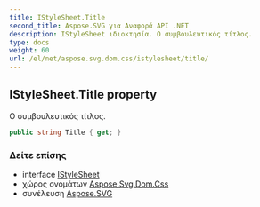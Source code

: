 ```yaml
---
title: IStyleSheet.Title
second_title: Aspose.SVG για Αναφορά API .NET
description: IStyleSheet ιδιοκτησία. Ο συμβουλευτικός τίτλος.
type: docs
weight: 60
url: /el/net/aspose.svg.dom.css/istylesheet/title/
---
```

## IStyleSheet.Title property

Ο συμβουλευτικός τίτλος.

```csharp
public string Title { get; }
```

### Δείτε επίσης

* interface [IStyleSheet](../)
* χώρος ονομάτων [Aspose.Svg.Dom.Css](../../istylesheet/)
* συνέλευση [Aspose.SVG](../../../)


